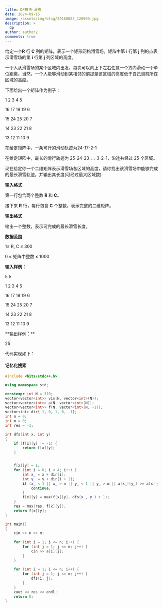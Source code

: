 ```yaml
---
title: DP算法-滑雪
date: 2024-09-15
image: /assets/img/blog/20180825_120500.jpg
description: >
  dp
author: author2
comments: true
---
```


给定一个**R** 行 **C** 列的矩阵，表示一个矩形网格滑雪场。矩阵中第 **i** 行第 **j** 列的点表示滑雪场的第 **i** 行第 **j** 列区域的高度。

一个人从滑雪场的某个区域内出发，每次可以向上下左右任意一个方向滑动一个单位距离。当然，一个人能够滑动到某相邻的前提是该区域的高度低于自己目前所在区域的高度。

下面给出一个矩阵作为例子：

<p>1  2  3  4  5</p>
<p>16 17 18 19 6</p>
<p>15 24 25 20 7</p>
<p>14 23 22 21 8</p>
<p>13 12 11 10 9</p>

在给定矩阵中，一条可行的滑动轨迹为24-17-2-1

在给定矩阵中，最长的滑行轨迹为 25-24-23-...-3-2-1，沿途共经过 25 个区域。

现在给定你一个二维矩阵表示滑雪场各区域的高度，请你找出该滑雪场中能够完成的最长滑雪轨迹，并输出其长度(可经过最大区域数)

**输入格式**

第一行包含两个整数 **R** 和 **C**。

接下来 **R** 行，每行包含 **C** 个整数，表示完整的二维矩阵。

**输出格式**

输出一个整数，表示可完成的最长滑雪长度。

**数据范围**

<p>1≤ R, C ≤ 300</p> <p>0 ≤ 矩阵中整数 ≤ 1000</p>

**输入样例：**

<p>5 5</p>
<p>1 2 3 4 5</p><p>
    16 17 18 19 6
</p><p>
    15 24 25 20 7
</p><p>
    14 23 22 21 8
</p><p>
    13 12 11 10 9
</p>
**输出样例：**

<p>25</p>

代码实现如下：

#### 记忆化搜索

```c++
#include <bits/stdc++.h>

using namespace std;

constexpr int N = 310;
vector<vector<int>> vis(N, vector<int>(N));
vector<vector<int>> a(N, vector<int>(N));
vector<vector<int>> f(N, vector<int>(N, -1));
vector<int> dir{-1, 0, 1, 0, -1};
int n = 0;
int m = 0;
int res = -1;

int dfs(int x, int y)
{
    if (f[x][y] != -1) {
        return f[x][y];
    }


    f[x][y] = 1;
    for (int i = 0; i < 4; i++) {
        int x_ = x + dir[i];
        int y_ = y + dir[i + 1];
        if (x_ < 1 || x_ > n || y_ < 1 || y_ > m || a[x_][y_] >= a[x][y]) {
            continue;
        }
        f[x][y] = max(f[x][y], dfs(x_, y_) + 1);
    }
    res = max(res, f[x][y]);
    return f[x][y];
}

int main()
{
    cin >> n >> m;
    
    for (int i = 1; i <= n; i++) {
        for (int j = 1; j <= m; j++) {
            cin >> a[i][j];
        }
    }
    
    for (int i = 1; i <= n; i++) {
        for (int j = 1; j <= m; j++) {
            dfs(i, j);
        }
    }
    cout << res << endl;
    return 0;
}
```


